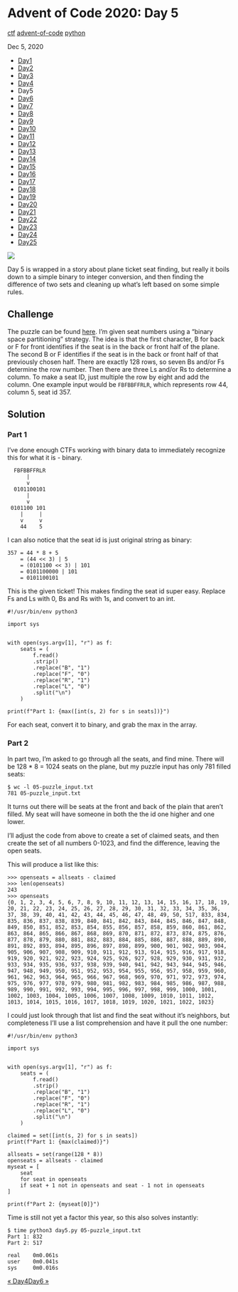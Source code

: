 # Advent of Code 2020: Day 5

[ctf](/tags#ctf ) [advent-of-code](/tags#advent-of-code )
[python](/tags#python )  
  
Dec 5, 2020

  * [Day1](/adventofcode2020/1)
  * [Day2](/adventofcode2020/2)
  * [Day3](/adventofcode2020/3)
  * [Day4](/adventofcode2020/4)
  * Day5
  * [Day6](/adventofcode2020/6)
  * [Day7](/adventofcode2020/7)
  * [Day8](/adventofcode2020/8)
  * [Day9](/adventofcode2020/9)
  * [Day10](/adventofcode2020/10)
  * [Day11](/adventofcode2020/11)
  * [Day12](/adventofcode2020/12)
  * [Day13](/adventofcode2020/13)
  * [Day14](/adventofcode2020/14)
  * [Day15](/adventofcode2020/15)
  * [Day16](/adventofcode2020/16)
  * [Day17](/adventofcode2020/17)
  * [Day18](/adventofcode2020/18)
  * [Day19](/adventofcode2020/19)
  * [Day20](/adventofcode2020/20)
  * [Day21](/adventofcode2020/21)
  * [Day22](/adventofcode2020/22)
  * [Day23](/adventofcode2020/23)
  * [Day24](/adventofcode2020/24)
  * [Day25](/adventofcode2020/25)

![](https://0xdfimages.gitlab.io/img/aoc2020-5-cover.png)

Day 5 is wrapped in a story about plane ticket seat finding, but really it
boils down to a simple binary to integer conversion, and then finding the
difference of two sets and cleaning up what’s left based on some simple rules.

## Challenge

The puzzle can be found [here](https://adventofcode.com/2020/day/5). I’m given
seat numbers using a “binary space partitioning” strategy. The idea is that
the first character, B for back or F for front identifies if the seat is in
the back or front half of the plane. The second B or F identifies if the seat
is in the back or front half of that previously chosen half. There are exactly
128 rows, so seven Bs and/or Fs determine the row number. Then there are three
Ls and/or Rs to determine a column. To make a seat ID, just multiple the row
by eight and add the column. One example input would be `FBFBBFFRLR`, which
represents row 44, column 5, seat id 357.

## Solution

### Part 1

I’ve done enough CTFs working with binary data to immediately recognize this
for what it is - binary.

    
    
      FBFBBFFRLR
          |
          v
      0101100101
          |
          v
     0101100 101
        |     |
        v     v
        44    5
    

I can also notice that the seat id is just original string as binary:

    
    
    357 = 44 * 8 + 5
        = (44 << 3) | 5
        = (0101100 << 3) | 101
        = 0101100000 | 101
        = 0101100101 
    

This is the given ticket! This makes finding the seat id super easy. Replace
Fs and Ls with 0, Bs and Rs with 1s, and convert to an int.

    
    
    #!/usr/bin/env python3
    
    import sys
    
    
    with open(sys.argv[1], "r") as f:
        seats = (
            f.read()
            .strip()
            .replace("B", "1")
            .replace("F", "0")
            .replace("R", "1")
            .replace("L", "0")
            .split("\n")
        )
    
    print(f"Part 1: {max([int(s, 2) for s in seats])}")
    

For each seat, convert it to binary, and grab the max in the array.

### Part 2

In part two, I’m asked to go through all the seats, and find mine. There will
be 128 * 8 = 1024 seats on the plane, but my puzzle input has only 781 filled
seats:

    
    
    $ wc -l 05-puzzle_input.txt 
    781 05-puzzle_input.txt
    

It turns out there will be seats at the front and back of the plain that
aren’t filled. My seat will have someone in both the the id one higher and one
lower.

I’ll adjust the code from above to create a set of claimed seats, and then
create the set of all numbers 0-1023, and find the difference, leaving the
open seats.

This will produce a list like this:

    
    
    >>> openseats = allseats - claimed
    >>> len(openseats)
    243
    >>> openseats
    {0, 1, 2, 3, 4, 5, 6, 7, 8, 9, 10, 11, 12, 13, 14, 15, 16, 17, 18, 19, 20, 21, 22, 23, 24, 25, 26, 27, 28, 29, 30, 31, 32, 33, 34, 35, 36, 37, 38, 39, 40, 41, 42, 43, 44, 45, 46, 47, 48, 49, 50, 517, 833, 834, 835, 836, 837, 838, 839, 840, 841, 842, 843, 844, 845, 846, 847, 848, 849, 850, 851, 852, 853, 854, 855, 856, 857, 858, 859, 860, 861, 862, 863, 864, 865, 866, 867, 868, 869, 870, 871, 872, 873, 874, 875, 876, 877, 878, 879, 880, 881, 882, 883, 884, 885, 886, 887, 888, 889, 890, 891, 892, 893, 894, 895, 896, 897, 898, 899, 900, 901, 902, 903, 904, 905, 906, 907, 908, 909, 910, 911, 912, 913, 914, 915, 916, 917, 918, 919, 920, 921, 922, 923, 924, 925, 926, 927, 928, 929, 930, 931, 932, 933, 934, 935, 936, 937, 938, 939, 940, 941, 942, 943, 944, 945, 946, 947, 948, 949, 950, 951, 952, 953, 954, 955, 956, 957, 958, 959, 960, 961, 962, 963, 964, 965, 966, 967, 968, 969, 970, 971, 972, 973, 974, 975, 976, 977, 978, 979, 980, 981, 982, 983, 984, 985, 986, 987, 988, 989, 990, 991, 992, 993, 994, 995, 996, 997, 998, 999, 1000, 1001, 1002, 1003, 1004, 1005, 1006, 1007, 1008, 1009, 1010, 1011, 1012, 1013, 1014, 1015, 1016, 1017, 1018, 1019, 1020, 1021, 1022, 1023}
    

I could just look through that list and find the seat without it’s neighbors,
but completeness I’ll use a list comprehension and have it pull the one
number:

    
    
    #!/usr/bin/env python3
    
    import sys
    
    
    with open(sys.argv[1], "r") as f:
        seats = (
            f.read()
            .strip()
            .replace("B", "1")
            .replace("F", "0")
            .replace("R", "1")
            .replace("L", "0")
            .split("\n")
        )
    
    claimed = set([int(s, 2) for s in seats])
    print(f"Part 1: {max(claimed)}")
    
    allseats = set(range(128 * 8))
    openseats = allseats - claimed
    myseat = [
        seat
        for seat in openseats
        if seat + 1 not in openseats and seat - 1 not in openseats
    ]
    
    print(f"Part 2: {myseat[0]}")
    

Time is still not yet a factor this year, so this also solves instantly:

    
    
    $ time python3 day5.py 05-puzzle_input.txt 
    Part 1: 832
    Part 2: 517
    
    real    0m0.061s
    user    0m0.041s
    sys     0m0.016s
    

[« Day4](/adventofcode2020/4)[Day6 »](/adventofcode2020/6)

[](/adventofcode2020/5)

